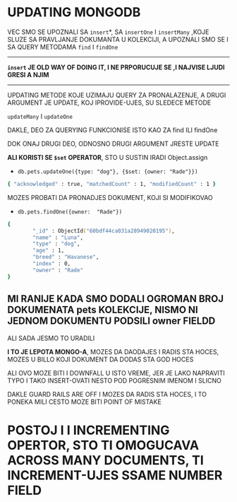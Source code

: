 # UPDATING MONGODB

VEC SMO SE UPOZNALI SA `insert`*, SA `insertOne` I `insertMany` ,KOJE SLUZE SA PRAVLJANJE DOKUMANTA U KOLEKCIJI, A UPOZNALI SMO SE I SA QUERY METODAMA `find` I `findOne`

***

**`insert` JE OLD WAY OF DOING IT, I NE PRPORUCUJE SE ,I NAJVISE LJUDI GRESI A NJIM**

***

UPDATING METODE KOJE UZIMAJU QUERY ZA PRONALAZENJE, A DRUGI ARGUMENT JE UPDATE, KOJ IPROVIDE-UJES, SU SLEDECE METODE

`updateMany` I `updateOne`

DAKLE, DEO ZA QUERYING FUNKCIONISE ISTO KAO ZA find ILI findOne

DOK ONAJ DRUGI DEO, ODNOSNO DRUGI ARGUMENT JRESTE UPDATE

**ALI KORISTI SE `$set` OPERATOR**, STO U SUSTIN IRADI Object.assign

- `db.pets.updateOne({type: "dog"}, {$set: {owner: "Rade"}})`

```zsh
{ "acknowledged" : true, "matchedCount" : 1, "modifiedCount" : 1 }
```

MOZES PROBATI DA PRONADJES DOKUMENT, KOJI SI MODIFIKOVAO

- `db.pets.findOne({owner:  "Rade"})`

```zsh
{
        "_id" : ObjectId("60bdf44ca031a28949020195"),
        "name" : "Luna",
        "type" : "dog",
        "age" : 1,
        "breed" : "Havanese",
        "index" : 0,
        "owner" : "Rade"
}
```

## MI RANIJE KADA SMO DODALI OGROMAN BROJ DOKUMENATA pets KOLEKCIJE, NISMO NI JEDNOM DOKUMENTU PODSILI owner FIELDD

ALI SADA JESMO TO URADILI

**I TO JE LEPOTA MONGO-A**, MOZES DA DAODAJES I RADIS STA HOCES, MOZES U BILLO KOJI DOKUMENT DA DODAS STA GOD HOCES

ALI OVO MOZE BITI I DOWNFALL U ISTO VREME, JER JE LAKO NAPRAVITI TYPO I TAKO INSERT-OVATI NESTO POD POGRESNIM IMENOM I SLICNO

DAKLE GUARD RAILS ARE OFF I MOZES DA RADIS STA HOCES, I TO PONEKA MILI CESTO MOZE BITI POINT OF MISTAKE

# POSTOJ I I INCREMENTING OPERTOR, STO TI OMOGUCAVA ACROSS MANY DOCUMENTS, TI INCREMENT-UJES SSAME NUMBER FIELD

